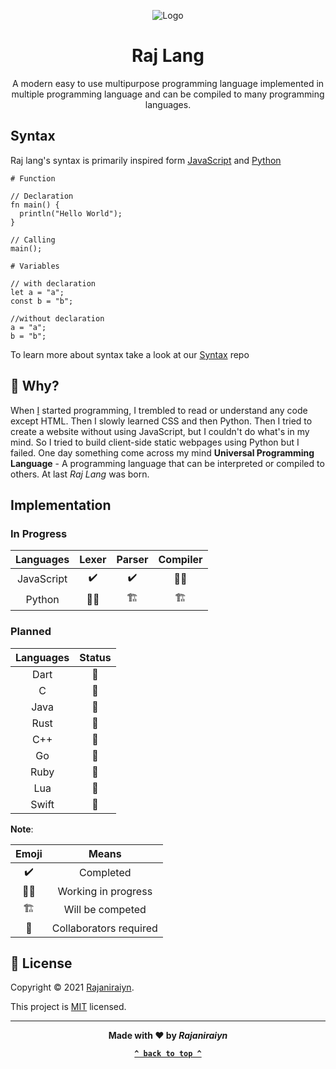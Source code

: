 <div align="center">

![Logo](https://avatars.githubusercontent.com/u/92216332?s=150)

# Raj Lang

A modern easy to use multipurpose programming language implemented in multiple programming language and can be compiled to many programming languages.

</div>

## Syntax

Raj lang's syntax is primarily inspired form [JavaScript](https://en.wikipedia.org/wiki/JavaScript) and [Python](<https://en.wikipedia.org/wiki/Python_(programming_language)>)

```raj
# Function

// Declaration
fn main() {
  println("Hello World");
}

// Calling
main();

# Variables

// with declaration
let a = "a";
const b = "b";

//without declaration
a = "a";
b = "b";
```

To learn more about syntax take a look at our [Syntax](https://github.com/rajlang/Syntax) repo

## :thinking: Why?

When [I](https://github.com/Rajaniraiyn) started programming, I trembled to read or understand any code except HTML. Then I slowly learned CSS and then Python. Then I tried to create a website without using JavaScript, but I couldn't do what's in my mind. So I tried to build client-side static webpages using Python but I failed. One day something come across my mind **Universal Programming Language** - A programming language that can be interpreted or compiled to others. At last _Raj Lang_ was born.

## Implementation

### In Progress

| Languages  |       Lexer        |         Parser          |        Compiler         |
| :--------: | :----------------: | :---------------------: | :---------------------: |
| JavaScript | :heavy_check_mark: |   :heavy_check_mark:    |   :man_technologist:    |
|   Python   | :man_technologist: | :building_construction: | :building_construction: |

### Planned

| Languages |   Status    |
| :-------: | :---------: |
|   Dart    | :handshake: |
|     C     | :handshake: |
|   Java    | :handshake: |
|   Rust    | :handshake: |
|    C++    | :handshake: |
|    Go     | :handshake: |
|   Ruby    | :handshake: |
|    Lua    | :handshake: |
|   Swift   | :handshake: |

**Note**:

|          Emoji          |         Means          |
| :---------------------: | :--------------------: |
|   :heavy_check_mark:    |       Completed        |
|   :man_technologist:    |  Working in progress   |
| :building_construction: |    Will be competed    |
|       :handshake:       | Collaborators required |

## :scroll: License

Copyright © 2021 [Rajaniraiyn](https://github.com/Rajaniraiyn).

This project is [MIT](LICENSE) licensed.

<div align="center">
  
---

**Made with :heart: by _Rajaniraiyn_**

**[`^ back to top ^`](#)**

</div>

